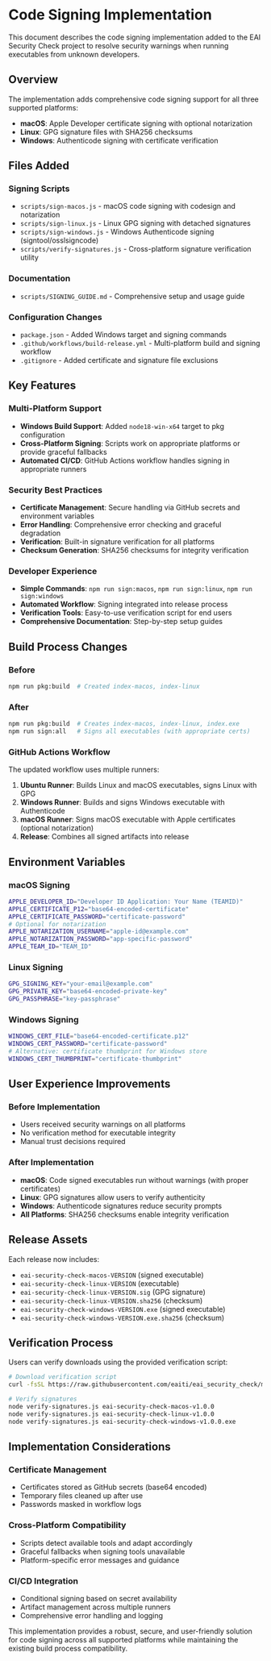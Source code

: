# Code Signing Implementation

This document describes the code signing implementation added to the EAI Security Check project to resolve security warnings when running executables from unknown developers.

## Overview

The implementation adds comprehensive code signing support for all three supported platforms:

- **macOS**: Apple Developer certificate signing with optional notarization
- **Linux**: GPG signature files with SHA256 checksums
- **Windows**: Authenticode signing with certificate verification

## Files Added

### Signing Scripts
- `scripts/sign-macos.js` - macOS code signing with codesign and notarization
- `scripts/sign-linux.js` - Linux GPG signing with detached signatures
- `scripts/sign-windows.js` - Windows Authenticode signing (signtool/osslsigncode)
- `scripts/verify-signatures.js` - Cross-platform signature verification utility

### Documentation
- `scripts/SIGNING_GUIDE.md` - Comprehensive setup and usage guide

### Configuration Changes
- `package.json` - Added Windows target and signing commands
- `.github/workflows/build-release.yml` - Multi-platform build and signing workflow
- `.gitignore` - Added certificate and signature file exclusions

## Key Features

### Multi-Platform Support
- **Windows Build Support**: Added `node18-win-x64` target to pkg configuration
- **Cross-Platform Signing**: Scripts work on appropriate platforms or provide graceful fallbacks
- **Automated CI/CD**: GitHub Actions workflow handles signing in appropriate runners

### Security Best Practices
- **Certificate Management**: Secure handling via GitHub secrets and environment variables
- **Error Handling**: Comprehensive error checking and graceful degradation
- **Verification**: Built-in signature verification for all platforms
- **Checksum Generation**: SHA256 checksums for integrity verification

### Developer Experience
- **Simple Commands**: `npm run sign:macos`, `npm run sign:linux`, `npm run sign:windows`
- **Automated Workflow**: Signing integrated into release process
- **Verification Tools**: Easy-to-use verification script for end users
- **Comprehensive Documentation**: Step-by-step setup guides

## Build Process Changes

### Before
```bash
npm run pkg:build  # Created index-macos, index-linux
```

### After  
```bash
npm run pkg:build  # Creates index-macos, index-linux, index.exe
npm run sign:all   # Signs all executables (with appropriate certs)
```

### GitHub Actions Workflow

The updated workflow uses multiple runners:

1. **Ubuntu Runner**: Builds Linux and macOS executables, signs Linux with GPG
2. **Windows Runner**: Builds and signs Windows executable with Authenticode
3. **macOS Runner**: Signs macOS executable with Apple certificates (optional notarization)
4. **Release**: Combines all signed artifacts into release

## Environment Variables

### macOS Signing
```bash
APPLE_DEVELOPER_ID="Developer ID Application: Your Name (TEAMID)"
APPLE_CERTIFICATE_P12="base64-encoded-certificate"
APPLE_CERTIFICATE_PASSWORD="certificate-password"
# Optional for notarization
APPLE_NOTARIZATION_USERNAME="apple-id@example.com"
APPLE_NOTARIZATION_PASSWORD="app-specific-password"
APPLE_TEAM_ID="TEAM_ID"
```

### Linux Signing
```bash
GPG_SIGNING_KEY="your-email@example.com"
GPG_PRIVATE_KEY="base64-encoded-private-key"
GPG_PASSPHRASE="key-passphrase"
```

### Windows Signing
```bash
WINDOWS_CERT_FILE="base64-encoded-certificate.p12"
WINDOWS_CERT_PASSWORD="certificate-password"
# Alternative: certificate thumbprint for Windows store
WINDOWS_CERT_THUMBPRINT="certificate-thumbprint"
```

## User Experience Improvements

### Before Implementation
- Users received security warnings on all platforms
- No verification method for executable integrity
- Manual trust decisions required

### After Implementation
- **macOS**: Code signed executables run without warnings (with proper certificates)
- **Linux**: GPG signatures allow users to verify authenticity
- **Windows**: Authenticode signatures reduce security prompts
- **All Platforms**: SHA256 checksums enable integrity verification

## Release Assets

Each release now includes:
- `eai-security-check-macos-VERSION` (signed executable)
- `eai-security-check-linux-VERSION` (executable)
- `eai-security-check-linux-VERSION.sig` (GPG signature)
- `eai-security-check-linux-VERSION.sha256` (checksum)
- `eai-security-check-windows-VERSION.exe` (signed executable)
- `eai-security-check-windows-VERSION.exe.sha256` (checksum)

## Verification Process

Users can verify downloads using the provided verification script:

```bash
# Download verification script
curl -fsSL https://raw.githubusercontent.com/eaiti/eai_security_check/main/scripts/verify-signatures.js -o verify-signatures.js

# Verify signatures
node verify-signatures.js eai-security-check-macos-v1.0.0
node verify-signatures.js eai-security-check-linux-v1.0.0  
node verify-signatures.js eai-security-check-windows-v1.0.0.exe
```

## Implementation Considerations

### Certificate Management
- Certificates stored as GitHub secrets (base64 encoded)
- Temporary files cleaned up after use
- Passwords masked in workflow logs

### Cross-Platform Compatibility
- Scripts detect available tools and adapt accordingly
- Graceful fallbacks when signing tools unavailable
- Platform-specific error messages and guidance

### CI/CD Integration
- Conditional signing based on secret availability
- Artifact management across multiple runners
- Comprehensive error handling and logging

This implementation provides a robust, secure, and user-friendly solution for code signing across all supported platforms while maintaining the existing build process compatibility.